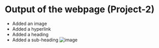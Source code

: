 # Output of the webpage (Project-2)

* Added an image
* Added a hyperlink 
* Added a heading 
* Added a sub-heading
![image](https://user-images.githubusercontent.com/67317674/215420180-d851b889-1342-4e76-b44f-7ed7c92ef3be.png)

